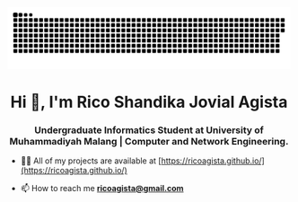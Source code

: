 [![snake](https://github.com/rezonated/rezonated/blob/main/github-contribution-grid-snake.svg)](#)

<h1 align="center">Hi 👋, I'm Rico Shandika Jovial Agista</h1>
<h3 align="center">Undergraduate Informatics Student at University of Muhammadiyah Malang | Computer and Network Engineering.</h3>

- 👨‍💻 All of my projects are available at [https://ricoagista.github.io/](https://ricoagista.github.io/)

- 📫 How to reach me **ricoagista@gmail.com**
